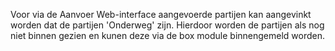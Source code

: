 Voor via de Aanvoer Web-interface aangevoerde partijen kan aangevinkt worden dat de partijen 'Onderweg' zijn.
Hierdoor worden de partijen als nog niet binnen gezien en kunen deze via de box module binnengemeld worden.
